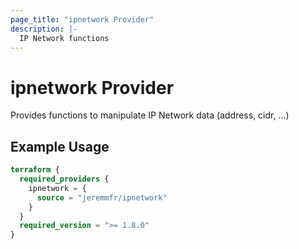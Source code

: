 ```yaml
---
page_title: "ipnetwork Provider"
description: |-
  IP Network functions
---
```


# ipnetwork Provider

Provides functions to manipulate IP Network data (address, cidr, ...)

## Example Usage

```terraform
terraform {
  required_providers {
    ipnetwork = {
      source = "jeremmfr/ipnetwork"
    }
  }
  required_version = ">= 1.8.0"
}
```
